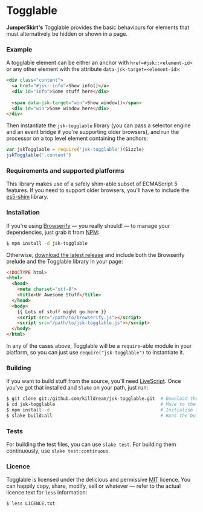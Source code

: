 Togglable
=========

**JumperSkirt's** Togglable provides the basic behaviours for elements that
  must alternatively be hidden or shown in a page.



### Example

A togglable element can be either an anchor with
``href=#jsk::<element-id>`` or any other element with the attribute
``data-jsk-target=<element-id>``:

```html
<div class="content">
  <a href="#jsk::info">Show info()</a>
  <div id="info">Some stuff here</div>
  
  <span data-jsk-target="win">Show window()</span>
  <div id="win">Some window here</div>
</div>
```

Then instantiate the ``jsk-togglable`` library (you can pass a selector
engine and an event bridge if you're supporting older browsers), and run
the processor on a top level element containing the anchors:

```js
var jskTogglable = require('jsk-togglable')(Sizzle)
jskTogglable('.content')
```


### Requirements and supported platforms

This library makes use of a safely shim-able subset of ECMAScript 5
features. If you need to support older browsers, you'll have to include
the [es5-shim][] library.



### Installation

If you're using [Browserify][] — you really should! — to manage your
dependencies, just grab it from [NPM][]:

```bash
$ npm install -d jsk-togglable
```

Otherwise, [download the latest release][] and include both the
Browserify prelude and the Togglable library in your page:

```html
<!DOCTYPE html>
<html>
  <head>
    <meta charset="utf-8">
    <title>Ur Awesome Stuff</title>
  </head>
  <body>
    {{ Lots of stuff might go here }}
    <script src="/path/to/browserify.js"></script>
    <script src="/path/to/jsk-togglable.js"></script>
  </body>
</html>
```

In any of the cases above, Togglable will be a `require`-able module in your
platform, so you can just use `require("jsk-togglable")` to instantiate it.



### Building

If you want to build stuff from the source, you'll need
[LiveScript][]. Once you've got that installed and `Slake` on your path,
just run:

```bash
$ git clone git:/github.com/killdream/jsk-togglable.git  # Download the project
$ cd jsk-togglable                                       # Move to the project folder
$ npm install -d                                         # Initialise the dependencies
$ slake build:all                                        # Runs the build tasks
```


### Tests

For building the test files, you can use `slake test`. For building them
continuously, use `slake test:continuous`.



### Licence

Togglable is licensed under the delicious and permissive [MIT][] licence. You
can happily copy, share, modify, sell or whatever — refer to the actual
licence text for `less` information:

```bash
$ less LICENCE.txt
```

[download the latest release]: https://github.com/downloads/killdream/jsk-togglable/jsk-togglable-0.1.0.tar.gz

[es5-shim]: https://github.com/kriskowal/es5-shim
[Browserify]: https://github.com/substack/node-browserify
[NPM]: http://npmjs.org/
[LiveScript]: https://gkz.github.com/LiveScript
[MIT]: https://raw.github.com/killdream/jsk-togglable/master/LICENCE.txt
